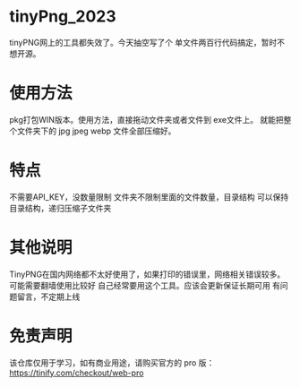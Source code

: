 # tinyPng_2023

tinyPNG网上的工具都失效了。今天抽空写了个
单文件两百行代码搞定，暂时不想开源。

# 使用方法

pkg打包WIN版本。使用方法，直接拖动文件夹或者文件到 exe文件上。
就能把整个文件夹下的 jpg jpeg webp 文件全部压缩好。

# 特点

不需要API_KEY，没数量限制
文件夹不限制里面的文件数量，目录结构
可以保持目录结构，递归压缩子文件夹

# 其他说明
TinyPNG在国内网络都不太好使用了，如果打印的错误里，网络相关错误较多。可能需要翻墙使用比较好
自己经常要用这个工具。应该会更新保证长期可用
有问题留言，不定期上线

# 免责声明
该仓库仅用于学习，如有商业用途，请购买官方的 pro 版：https://tinify.com/checkout/web-pro
